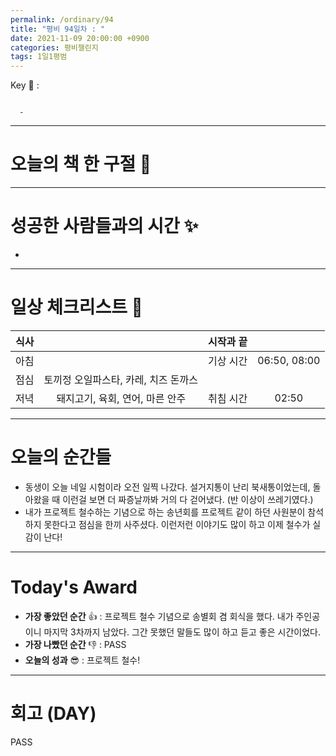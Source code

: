 ```yaml
---
permalink: /ordinary/94
title: "평비 94일차 : "
date: 2021-11-09 20:00:00 +0900
categories: 평비챌린지
tags: 1일1평범
---  
```

Key 🔑 :  
```

  - 
```

---
# 오늘의 책 한 구절 📕

---
# 성공한 사람들과의 시간 ✨
- 

---
# 일상 체크리스트 📃

| 식사 |  | 시작과 끝 |  |
|:----:|:----:|:----:|:----:|
| 아침 |  | 기상 시간 | 06:50, 08:00 |
| 점심 | 토끼정 오일파스타, 카레, 치즈 돈까스 |  |  |
| 저녁 | 돼지고기, 육회, 연어, 마른 안주 | 취침 시간 | 02:50 |

---
# 오늘의 순간들
- 동생이 오늘 네일 시험이라 오전 일찍 나갔다. 설거지통이 난리 북새통이었는데, 돌아왔을 때 이런걸 보면 더 짜증날까봐 거의 다 걷어냈다. (반 이상이 쓰레기였다.)  
- 내가 프로젝트 철수하는 기념으로 하는 송년회를 프로젝트 같이 하던 사원분이 참석하지 못한다고 점심을 한끼 사주셨다. 이런저런 이야기도 많이 하고 이제 철수가 실감이 난다!

---
# Today's Award
- **가장 좋았던 순간** 👍 : 프로젝트 철수 기념으로 송별회 겸 회식을 했다. 내가 주인공이니 마지막 3차까지 남았다. 그간 못했던 말들도 많이 하고 듣고 좋은 시간이었다.
- **가장 나빴던 순간** 👎 : PASS
- **오늘의 성과** 😎 : 프로젝트 철수!  

---
# 회고 (DAY)
PASS
